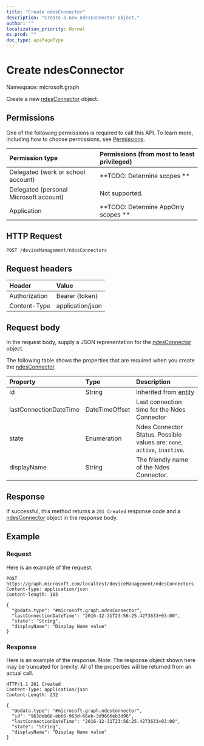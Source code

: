 ```yaml
---
title: "Create ndesConnector"
description: "Create a new ndesConnector object."
author: ""
localization_priority: Normal
ms.prod: ""
doc_type: apiPageType
---
```


# Create ndesConnector

Namespace: microsoft.graph

Create a new [ndesConnector](../resources/ndesconnector.md) object.

## Permissions
One of the following permissions is required to call this API. To learn more, including how to choose permissions, see [Permissions](/concepts/permissions-reference.md).

|Permission type|Permissions (from most to least privileged)|
|:---|:---|
|Delegated (work or school account)|**TODO: Determine scopes **|
|Delegated (personal Microsoft account)|Not supported.|
|Application|**TODO: Determine AppOnly scopes **|

## HTTP Request
<!-- {
  "blockType": "ignored"
}
-->
``` http
POST /deviceManagement/ndesConnectors
```

## Request headers
|Header|Value|
|:---|:---|
|Authorization|Bearer {token}|
|Content-Type|application/json|

## Request body
In the request body, supply a JSON representation for the [ndesConnector](../resources/ndesconnector.md) object.

The following table shows the properties that are required when you create the [ndesConnector](../resources/ndesconnector.md).

|Property|Type|Description|
|:---|:---|:---|
|id|String| Inherited from [entity](../resources/entity.md)|
|lastConnectionDateTime|DateTimeOffset|Last connection time for the Ndes Connector|
|state|Enumeration|Ndes Connector Status. Possible values are: `none`, `active`, `inactive`.|
|displayName|String|The friendly name of the Ndes Connector.|



## Response
If successful, this method returns a `201 Created` response code and a [ndesConnector](../resources/ndesconnector.md) object in the response body.

## Example

### Request
Here is an example of the request.
<!-- {
  "blockType": "request",
  "name": "create_ndesconnector_from_"
}
-->
``` http
POST https://graph.microsoft.com/localtest/deviceManagement/ndesConnectors
Content-type: application/json
Content-length: 183

{
  "@odata.type": "#microsoft.graph.ndesConnector",
  "lastConnectionDateTime": "2016-12-31T23:56:25.4273633+03:00",
  "state": "String",
  "displayName": "Display Name value"
}
```

### Response
Here is an example of the response. Note: The response object shown here may be truncated for brevity. All of the properties will be returned from an actual call.
<!-- {
  "blockType": "response",
  "truncated": true,
  "@odata.type": "microsoft.graph.ndesconnector"
}
-->
``` http
HTTP/1.1 201 Created
Content-Type: application/json
Content-Length: 232

{
  "@odata.type": "#microsoft.graph.ndesConnector",
  "id": "963deb66-eb66-963d-66eb-3d9666eb3d96",
  "lastConnectionDateTime": "2016-12-31T23:56:25.4273633+03:00",
  "state": "String",
  "displayName": "Display Name value"
}
```

